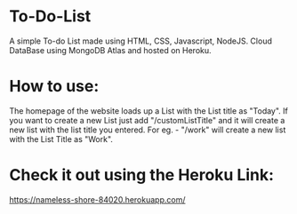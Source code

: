 # To-Do-List
A simple To-do List made using HTML, CSS, Javascript, NodeJS. 
Cloud DataBase using MongoDB Atlas and hosted on Heroku.

# How to use:
The homepage of the website loads up a List with the List title as "Today". 
If you want to create a new List just add "/customListTitle" and it will create a new list with the list title you entered.
For eg. - "/work" will create a new list with the List Title as "Work".

# Check it out using the Heroku Link:
https://nameless-shore-84020.herokuapp.com/



